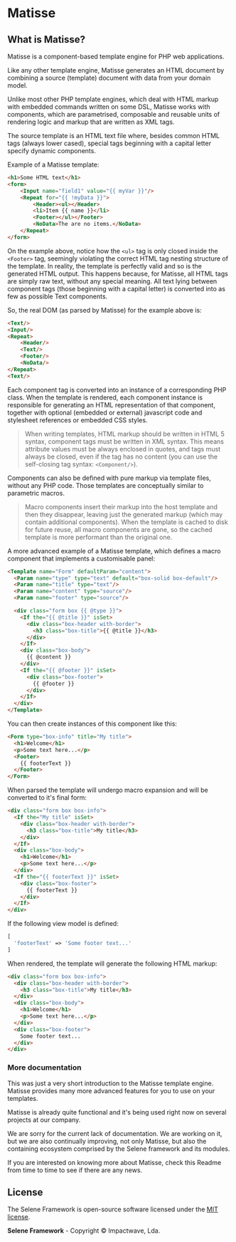# Matisse

## What is Matisse?

Matisse is a component-based template engine for PHP web applications.

Like any other template engine, Matisse generates an HTML document by combining a source (template) document with data from your domain model.

Unlike most other PHP template engines, which deal with HTML markup with embedded commands written on some DSL, Matisse works with components, which are parametrised, composable and reusable units of rendering logic and markup that are written as XML tags.

The source template is an HTML text file where, besides common HTML tags (always lower cased), special tags beginning with a capital letter specify dynamic components.

Example of a Matisse template:

```HTML
<h1>Some HTML text</h1>
<form>
	<Input name="field1" value="{{ myVar }}"/>
	<Repeat for="{{ !myData }}">
		<Header><ul></Header>
		<li>Item {{ name }}</li>
		<Footer></ul></Footer>
		<NoData>The are no items.</NoData>
	</Repeat>
</form>
```

On the example above, notice how the `<ul>` tag is only closed inside the `<Footer>` tag, seemingly violating the correct HTML tag nesting structure of the template. In reality, the template is perfectly valid and so is the generated HTML output. This happens because, for Matisse, all HTML tags are simply raw text, without any special meaning. All text lying between component tags (those beginning with a capital letter) is converted into as few as possible Text components.

So, the real DOM (as parsed by Matisse) for the example above is:

```HTML
<Text/>
<Input/>
<Repeat>
	<Header/>
	<Text/>
	<Footer/>
	<NoData/>
</Repeat>
<Text/>
```

Each component tag is converted into an instance of a corresponding PHP class. When the template is rendered, each component instance is responsible for generating an HTML representation of that component, together with optional (embedded or external) javascript code and stylesheet references or embedded CSS styles.

> When writing templates, HTML markup should be written in HTML 5 syntax, component tags must be written in XML syntax. This means attribute values must be always enclosed in quotes, and tags must always be closed, even if the tag has no content (you can use the self-closing tag syntax: `<Component/>`).

Components can also be defined with pure markup via template files, without any PHP code. Those templates are conceptually similar to parametric macros.

> Macro components insert their markup into the host template and then they disappear, leaving just the generated markup (which may contain additional components). When the template is cached to disk for future reuse, all macro components are gone, so the cached template is more performant than the original one.

A more advanced example of a Matisse template, which defines a macro component that implements a customisable panel:

```HTML
<Template name="Form" defaultParam="content">
  <Param name="type" type="text" default="box-solid box-default"/>
  <Param name="title" type="text"/>
  <Param name="content" type="source"/>
  <Param name="footer" type="source"/>

  <div class="form box {{ @type }}">
    <If the="{{ @title }}" isSet>
      <div class="box-header with-border">
        <h3 class="box-title">{{ @title }}</h3>
      </div>
    </If>
    <div class="box-body">
      {{ @content }}
    </div>
    <If the="{{ @footer }}" isSet>
      <div class="box-footer">
        {{ @footer }}
      </div>
    </If>
  </div>
</Template>
```

You can then create instances of this component like this:

```HTML
<Form type="box-info" title="My title">
  <h1>Welcome</h1>
  <p>Some text here...</p>
  <Footer>
    {{ footerText }}
  </Footer>
</Form>
```

When parsed the template will undergo macro expansion and will be converted to it's final form:

```HTML
<div class="form box box-info">
  <If the="My title" isSet>
    <div class="box-header with-border">
      <h3 class="box-title">My title</h3>
    </div>
  </If>
  <div class="box-body">
    <h1>Welcome</h1>
    <p>Some text here...</p>
  </div>
  <If the="{{ footerText }}" isSet>
    <div class="box-footer">
      {{ footerText }}
    </div>
  </If>
</div>
```

If the following view model is defined:

```PHP
[
  'footerText' => 'Some footer text...'
]
```

When rendered, the template will generate the following HTML markup:

```HTML
<div class="form box box-info">
  <div class="box-header with-border">
    <h3 class="box-title">My title</h3>
  </div>
  <div class="box-body">
    <h1>Welcome</h1>
    <p>Some text here...</p>
  </div>
  <div class="box-footer">
    Some footer text...
  </div>
</div>
```

### More documentation

This was just a very short introduction to the Matisse template engine. Matisse provides many more advanced features for you to use on your templates.

Matisse is already quite functional and it's being used right now on several projects at our company.

We are sorry for the current lack of documentation. We are working on it, but we are also continually improving, not only Matisse, but also the containing ecosystem comprised by the Selene framework and its modules.

If you are interested on knowing more about Matisse, check this Readme from time to time to see if there are any news.

## License

The Selene Framework is open-source software licensed under the [MIT license](http://opensource.org/licenses/MIT).

**Selene Framework** - Copyright &copy; Impactwave, Lda.
